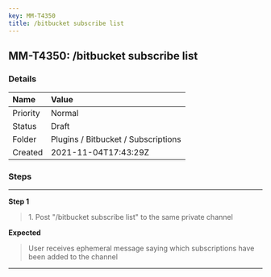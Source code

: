 ```yaml
---
key: MM-T4350
title: /bitbucket subscribe list
---
```


## MM-T4350: /bitbucket subscribe list

### Details

| Name     | Value                               |
| :------- | :---------------------------------- |
| Priority | Normal                              |
| Status   | Draft                               |
| Folder   | Plugins / Bitbucket / Subscriptions |
| Created  | 2021-11-04T17:43:29Z                |

### Steps

<hr/>

**Step 1**

> <article>1. Post &quot;/bitbucket subscribe list&quot; to the same private channel</article>

**Expected**

> <article>User receives ephemeral message saying which subscriptions have been added to the channel</article>

<hr/>
